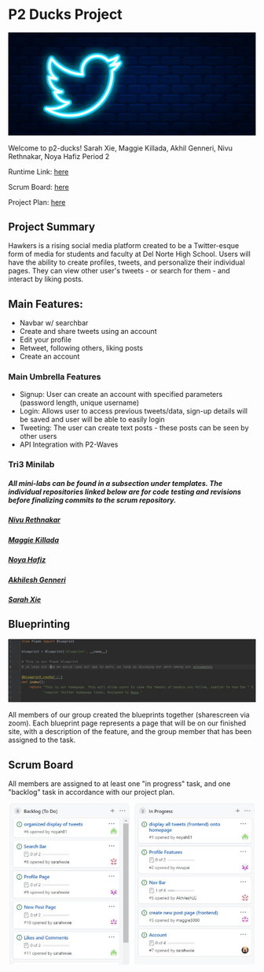 # P2 Ducks Project

![twitter wallpaper](static/assets/twitter.jpeg)

Welcome to p2-ducks!
Sarah Xie, Maggie Killada, Akhil Genneri, Nivu Rethnakar, Noya Hafiz
Period 2

Runtime Link: [here](http://72.197.231.5:8080)

Scrum Board: [here](https://github.com/noyah81/p2ducks/projects/1)

Project Plan: [here](https://docs.google.com/document/d/116Wt0SjYg3Qs0tVatOE36yF8bYnRhermPScTxo2H6Kc/edit?usp=sharing)

## Project Summary
Hawkers is a rising social media platform created to be a Twitter-esque form of media for students and faculty at Del Norte High School. Users will have the ability to create profiles, tweets, and personalize their individual pages. They can view other user's tweets - or search for them - and interact by liking posts. 

## Main Features:

- Navbar w/ searchbar
- Create and share tweets using an account
- Edit your profile
- Retweet, following others, liking posts
- Create an account

### Main Umbrella Features
* Signup: User can create an account with specified parameters (password length, unique username) 
* Login:  Allows user to access previous tweets/data, sign-up details will be saved and user will be able to easily login
* Tweeting: The user can create text posts - these posts can be seen by other users
* API Integration with P2-Waves

### Tri3 Minilab
##### All mini-labs can be found in a subsection under templates. The individual repositories linked below are for code testing and revisions before finalizing commits to the scrum repository.
##### [Nivu Rethnakar](https://github.com/nivupai/nivu_minilab)
##### [Maggie Killada](https://github.com/maggie3000/helloworld)
##### [Noya Hafiz](https://github.com/noyah81/noyaminilab)
##### [Akhilesh Genneri](https://github.com/AkhileshLG/minilab1)
##### [Sarah Xie](https://github.com/sarahwxie/minilab)



## Blueprinting

![blueprint](static/assets/blueprint.jpg)

All members of our group created the blueprints together (sharescreen via zoom). Each blueprint page represents a page that will be on our finished site, with a description of the feature, and the group member that has been assigned to the task.

## Scrum Board
All members are assigned to at least one "in progress" task, and one "backlog" task in accordance with our project plan.

![scrum board](static/assets/backlog.JPG)
